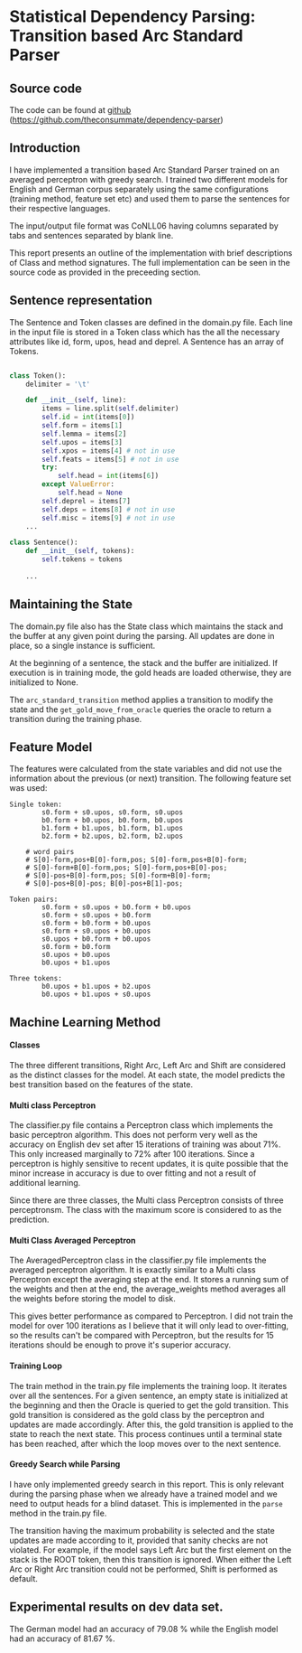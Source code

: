 # Statistical Dependency Parsing: Transition based Arc Standard Parser


## Source code
The code can be found at [github](https://github.com/theconsummate/dependency-parser) (https://github.com/theconsummate/dependency-parser)

## Introduction
I have implemented a transition based Arc Standard Parser trained on an averaged perceptron with greedy search. I trained two different models for English and German corpus separately using the same configurations (training method, feature set etc) and used them to parse the sentences for their respective languages.

The input/output file format was CoNLL06 having columns separated by tabs and sentences separated by blank line.

This report presents an outline of the implementation with brief descriptions of Class and method signatures. The full implementation can be seen in the source code as provided in the preceeding section.


## Sentence representation
The Sentence and Token classes are defined in the domain.py file. Each line in the input file is stored in a Token class which has the all the necessary attributes like id, form, upos, head and deprel. A Sentence has an array of Tokens.

```python

class Token():
    delimiter = '\t'

    def __init__(self, line):
        items = line.split(self.delimiter)
        self.id = int(items[0])
        self.form = items[1]
        self.lemma = items[2]
        self.upos = items[3]
        self.xpos = items[4] # not in use
        self.feats = items[5] # not in use
        try:
            self.head = int(items[6])
        except ValueError:
            self.head = None
        self.deprel = items[7]
        self.deps = items[8] # not in use
        self.misc = items[9] # not in use
    ...

class Sentence():
    def __init__(self, tokens):
        self.tokens = tokens
    
    ...
```

## Maintaining the State
The domain.py file also has the State class which maintains the stack and the buffer at any given point during the parsing. All updates are done in place, so a single instance is sufficient.

At the beginning of a sentence, the stack and the buffer are initialized. If execution is in training mode, the gold heads are loaded otherwise, they are initialized to None.

The ``arc_standard_transition`` method applies a transition to modify the state and the ``get_gold_move_from_oracle`` queries the oracle to return a transition during the training phase.


## Feature Model
The features were calculated from the state variables and did not use the information about the previous (or next) transition. The following feature set was used:
```
Single token:
        s0.form + s0.upos, s0.form, s0.upos
        b0.form + b0.upos, b0.form, b0.upos
        b1.form + b1.upos, b1.form, b1.upos
        b2.form + b2.upos, b2.form, b2.upos

    # word pairs
    # S[0]-form,pos+B[0]-form,pos; S[0]-form,pos+B[0]-form;
    # S[0]-form+B[0]-form,pos; S[0]-form,pos+B[0]-pos;
    # S[0]-pos+B[0]-form,pos; S[0]-form+B[0]-form;
    # S[0]-pos+B[0]-pos; B[0]-pos+B[1]-pos;

Token pairs:
        s0.form + s0.upos + b0.form + b0.upos
        s0.form + s0.upos + b0.form
        s0.form + b0.form + b0.upos
        s0.form + s0.upos + b0.upos
        s0.upos + b0.form + b0.upos
        s0.form + b0.form
        s0.upos + b0.upos
        b0.upos + b1.upos

Three tokens:
        b0.upos + b1.upos + b2.upos
        b0.upos + b1.upos + s0.upos
```

## Machine Learning Method
#### Classes
The three different transitions, Right Arc, Left Arc and Shift are considered as the distinct classes for the model. At each state, the model predicts the best transition based on the features of the state.

#### Multi class Perceptron
The classifier.py file contains a Perceptron class which implements the basic perceptron algorithm. This does not perform very well as the accuracy on English dev set after 15 iterations of training was about 71%. This only increased marginally to 72% after 100 iterations. Since a perceptron is highly sensitive to recent updates, it is quite possible that the minor increase in accuracy is due to over fitting and not a result of additional learning.

Since there are three classes, the Multi class Perceptron consists of three perceptronsm. The class with the maximum score is considered to as the prediction.

#### Multi Class Averaged Perceptron
The AveragedPerceptron class in the classifier.py file implements the averaged perceptron algorithm. It is exactly similar to a Multi class Perceptron except the averaging step at the end. It stores a running sum of the weights and then at the end, the average_weights method averages all the weights before storing the model to disk.

This gives better performance as compared to Perceptron. I did not train the model for over 100 iterations as I believe that it will only lead to over-fitting, so the results can't be compared with Perceptron, but the results for 15 iterations should be enough to prove it's superior accuracy.

#### Training Loop
The train method in the train.py file implements the training loop. It iterates over all the sentences. For a given sentence, an empty state is initialized at the beginning and then the Oracle is queried to get the gold transition. This gold transition is considered as the gold class by the perceptron and updates are made accordingly. After this, the gold transition is applied to the state to reach the next state. This process continues until a terminal state has been reached, after which the loop moves over to the next sentence.

#### Greedy Search while Parsing
I have only implemented greedy search in this report. This is only relevant during the parsing phase when we already have a trained model and we need to output heads for a blind dataset. This is implemented in the ``parse`` method in the train.py file.

The transition having the maximum probability is selected and the state updates are made according to it, provided that sanity checks are not violated. For example, if the model says Left Arc but the first element on the stack is the ROOT token, then this transition is ignored. When either the Left Arc or Right Arc transition could not be performed, Shift is performed as default.

## Experimental results on dev data set.
The German model had an accuracy of 79.08 % while the English model had an accuracy of 81.67 %.